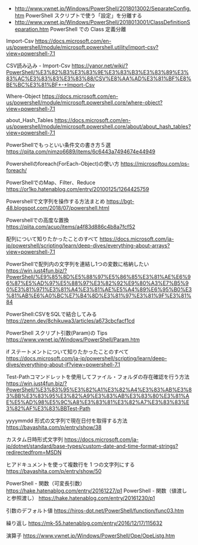 - http://www.vwnet.jp/Windows/PowerShell/2018013002/SeparateConfig.htm PowerShell スクリプトで使う「設定」を分離する
- http://www.vwnet.jp/Windows/PowerShell/2018013001/ClassDefinitionSeparation.htm PowerShell での Class 定義分離

Import-Csv
https://docs.microsoft.com/en-us/powershell/module/microsoft.powershell.utility/import-csv?view=powershell-7.1

CSV読み込み - Import-Csv
https://yanor.net/wiki/?PowerShell/%E3%82%B3%E3%83%9E%E3%83%B3%E3%83%89%E3%83%AC%E3%83%83%E3%83%88/CSV%E8%AA%AD%E3%81%BF%E8%BE%BC%E3%81%BF+-+Import-Csv

Where-Object
https://docs.microsoft.com/en-us/powershell/module/microsoft.powershell.core/where-object?view=powershell-7.1

about_Hash_Tables
https://docs.microsoft.com/en-us/powershell/module/microsoft.powershell.core/about/about_hash_tables?view=powershell-7.1

PowerShellでもっといい条件文の書き方５選
https://qiita.com/nimzo6689/items/6c6443a7494674e44949

Powershellのforeach(ForEach-Object)の使い方
https://microsoftou.com/ps-foreach/

PowerShellでのMap、Filter、Reduce
https://or1ko.hatenablog.com/entry/20100125/1264425759

Powershellで文字列を操作する方法まとめ
https://bgt-48.blogspot.com/2018/07/powershell.html

Powershellでの高度な置換
https://qiita.com/acuo/items/a4f83d886c4b8a7fcf52

配列について知りたかったことのすべて
https://docs.microsoft.com/ja-jp/powershell/scripting/learn/deep-dives/everything-about-arrays?view=powershell-7.1

PowerShellで配列内の文字列を連結し1つの変数に格納したい
https://win.just4fun.biz/?PowerShell/%E9%85%8D%E5%88%97%E5%86%85%E3%81%AE%E6%96%87%E5%AD%97%E5%88%97%E3%82%92%E9%80%A3%E7%B5%90%E3%81%971%E3%81%A4%E3%81%AE%E5%A4%89%E6%95%B0%E3%81%AB%E6%A0%BC%E7%B4%8D%E3%81%97%E3%81%9F%E3%81%84

PowerShell:CSVをSQLで結合してみる
https://zenn.dev/8chikuwa3/articles/a673cbcfacf1cd

PowerShell スクリプト引数(Param)の Tips
https://www.vwnet.jp/Windows/PowerShell/Param.htm

if ステートメントについて知りたかったことのすべて
https://docs.microsoft.com/ja-jp/powershell/scripting/learn/deep-dives/everything-about-if?view=powershell-7.1

Test-Pathコマンドレットを使用してファイル・フォルダの存在確認を行う方法
https://win.just4fun.biz/?PowerShell/%E3%83%95%E3%82%A1%E3%82%A4%E3%83%AB%E3%83%BB%E3%83%95%E3%82%A9%E3%83%AB%E3%83%80%E3%81%AE%E5%AD%98%E5%9C%A8%E3%83%81%E3%82%A7%E3%83%83%E3%82%AF%E3%83%BBTest-Path

yyyymmdd 形式の文字列で現在日付を取得する方法
https://bayashita.com/p/entry/show/38

カスタム日時形式文字列
https://docs.microsoft.com/ja-jp/dotnet/standard/base-types/custom-date-and-time-format-strings?redirectedfrom=MSDN

ヒアドキュメントを使って複数行を 1 つの文字列にする
https://bayashita.com/p/entry/show/50

PowerShell - 関数（可変長引数）
https://hake.hatenablog.com/entry/20161227/p1
PowerShell - 関数（値渡しと参照渡し）
https://hake.hatenablog.com/entry/20161230/p1

引数のデフォルト値
https://hiros-dot.net/PowerShell/function/func03.htm

繰り返し
https://mk-55.hatenablog.com/entry/2016/12/17/115632

演算子
https://www.vwnet.jp/Windows/PowerShell/Ope/OpeListg.htm
